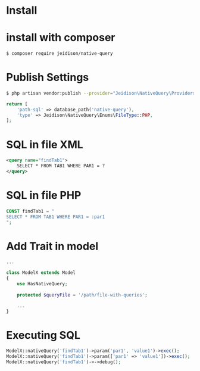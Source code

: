 # Install

# install with composer

```bash
$ composer require jeidison/native-query
```

# Publish Settings

```bash
$ php artisan vendor:publish --provider="Jeidison\NativeQuery\Providers\NativeQueryServiceProvider"
```

```php
return [
    'path-sql' => database_path('native-query'),
    'type' => Jeidison\NativeQuery\Enums\FileType::PHP,
];
```

# SQL in file XML

```xml
<query name="findTab1">
    SELECT * FROM TAB1 WHERE PAR1 = ?
</query>
```
# SQL in file PHP

```php
CONST findTab1 = "
SELECT * FROM TAB1 WHERE PAR1 = :par1
";
```
# Add Trait in model

```php
...

class ModelX extends Model
{
    use HasNativeQuery;
    
    protected $queryFile = '/path/file-with-queries';

    ...
}
```

# Executing SQL

```php
ModelX::nativeQuery('findTab1')->param('par1', 'value1')->exec();
ModelX::nativeQuery('findTab1')->param(['par1' => 'value1'])->exec();
ModelX::nativeQuery('findTab1')->->debug();
```
